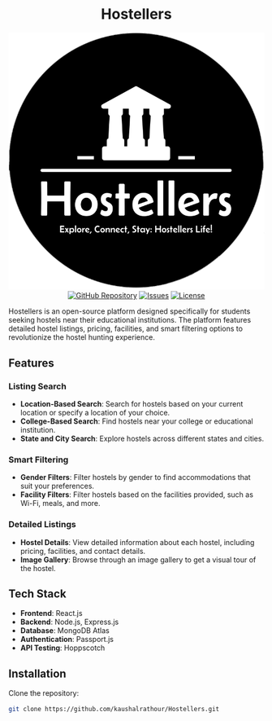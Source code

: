 <h1 align="center">Hostellers</h1>
<p align="center">
	<a href="https://hostellers.onrender.com" title="Live Demo"><img alt="Live Demo" src="https://github.com/kaushalrathour/Hostellers/blob/main/public/images/logo.png"/></a>
	<a href="https://github.com/kaushalrathour/Hostellers" title="GitHub Repository"><img alt="GitHub Repository" src="https://img.shields.io/badge/GitHub-Repository-blue"/></a>
	<a href="https://github.com/kaushalrathour/Hostellers/issues" title="Issues"><img alt="Issues" src="https://img.shields.io/github/issues/kaushalrathour/Hostellers"/></a>
	<a href="https://github.com/kaushalrathour/Hostellers/blob/main/LICENSE" title="License"><img alt="License" src="https://img.shields.io/github/license/kaushalrathour/Hostellers"/></a>
</p>

Hostellers is an open-source platform designed specifically for students seeking hostels near their educational institutions. The platform features detailed hostel listings, pricing, facilities, and smart filtering options to revolutionize the hostel hunting experience.

## Features

### Listing Search

- **Location-Based Search**: Search for hostels based on your current location or specify a location of your choice.
- **College-Based Search**: Find hostels near your college or educational institution.
- **State and City Search**: Explore hostels across different states and cities.

### Smart Filtering

- **Gender Filters**: Filter hostels by gender to find accommodations that suit your preferences.
- **Facility Filters**: Filter hostels based on the facilities provided, such as Wi-Fi, meals, and more.

### Detailed Listings

- **Hostel Details**: View detailed information about each hostel, including pricing, facilities, and contact details.
- **Image Gallery**: Browse through an image gallery to get a visual tour of the hostel.

## Tech Stack

- **Frontend**: React.js
- **Backend**: Node.js, Express.js
- **Database**: MongoDB Atlas
- **Authentication**: Passport.js
- **API Testing**: Hoppscotch

## Installation

Clone the repository:

```bash
git clone https://github.com/kaushalrathour/Hostellers.git
